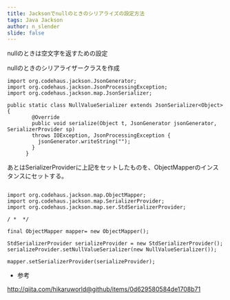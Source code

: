 ```yaml
---
title: Jacksonでnullのときのシリアライズの設定方法
tags: Java Jackson
author: n_slender
slide: false
---
```

nullのときは空文字を返すための設定

nullのときのシリアライザークラスを作成

```lang:NullValueSerializer 
import org.codehaus.jackson.JsonGenerator;
import org.codehaus.jackson.JsonProcessingException;
import org.codehaus.jackson.map.JsonSerializer;

public static class NullValueSerializer extends JsonSerializer<Object> {
        @Override
        public void serialize(Object t, JsonGenerator jsonGenerator, SerializerProvider sp)
        throws IOException, JsonProcessingException {
          jsonGenerator.writeString("");
        }
      }
```

あとはSerializerProviderに上記をセットしたものを、ObjectMapperのインスタンスにセットする。

```

import org.codehaus.jackson.map.ObjectMapper;
import org.codehaus.jackson.map.SerializerProvider;
import org.codehaus.jackson.map.ser.StdSerializerProvider;

/ *  */

final ObjectMapper mapper= new ObjectMapper();

StdSerializerProvider serializeProvider = new StdSerializerProvider(); 
serializeProvider.setNullValueSerializer(new NullValueSerializer());

mapper.setSerializerProvider(serializeProvider);
```


* 参考

http://qiita.com/hikaruworld@github/items/0d629580584de1708b71

